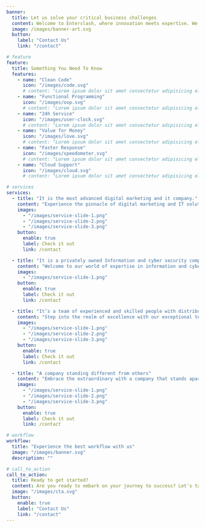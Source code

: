 ```yaml
---
banner:
  title: Let us solve your critical business challenges
  content: Welcome to Enterslash, where innovation meets expertise. We are a leading software agency dedicated to delivering exceptional solutions that drive your business forward. Unlock your full potential and achieve success with our tailored software services.
  image: /images/banner-art.svg
  button:
    label: "Contact Us"
    link: "/contact"

# feature
feature:
  title: Something You Need To Know
  features:
    - name: "Clean Code"
      icon: "/images/code.svg"
      # content: "Lorem ipsum dolor sit amet consectetur adipisicing elit quam nihil"
    - name: "Functional Programming"
      icon: "/images/oop.svg"
      # content: "Lorem ipsum dolor sit amet consectetur adipisicing elit quam nihil"
    - name: "24h Service"
      icon: "/images/user-clock.svg"
      # content: "Lorem ipsum dolor sit amet consectetur adipisicing elit quam nihil"
    - name: "Value for Money"
      icon: "/images/love.svg"
      # content: "Lorem ipsum dolor sit amet consectetur adipisicing elit quam nihil"
    - name: "Faster Response"
      icon: "/images/speedometer.svg"
      # content: "Lorem ipsum dolor sit amet consectetur adipisicing elit quam nihil"
    - name: "Cloud Support"
      icon: "/images/cloud.svg"
      # content: "Lorem ipsum dolor sit amet consectetur adipisicing elit quam nihil"

# services
services:
  - title: "It is the most advanced digital marketing and it company."
    content: "Experience the pinnacle of digital marketing and IT solutions with our industry-leading agency. Harnessing the latest advancements and cutting-edge technologies, we redefine the landscape, providing you with the most advanced and comprehensive services to propel your business to new heights."
    images:
      - "/images/service-slide-1.png"
      - "/images/service-slide-2.png"
      - "/images/service-slide-3.png"
    button:
      enable: true
      label: Check it out
      link: /contact

  - title: "It is a privately owned Information and cyber security company"
    content: "Welcome to our world of expertise in information and cyber security. As a privately owned company, we are dedicated to safeguarding your digital assets and protecting your organization from evolving threats."
    images:
      - "/images/service-slide-1.png"
    button:
      enable: true
      label: Check it out
      link: /contact

  - title: "It’s a team of experienced and skilled people with distributions"
    content: "Step into the realm of excellence with our exceptional team of experienced and skilled professionals. We bring together a diverse group of talented individuals with specialized expertise and a shared passion for delivering outstanding results."
    images:
      - "/images/service-slide-1.png"
      - "/images/service-slide-2.png"
      - "/images/service-slide-3.png"
    button:
      enable: true
      label: Check it out
      link: /contact

  - title: "A company standing different from others"
    content: "Embrace the extraordinary with a company that stands apart from the rest. We pride ourselves on our unique approach, innovative solutions, and unwavering commitment to excellence. With a focus on pushing boundaries and challenging the status quo, we redefine what it means to deliver exceptional services."
    images:
      - "/images/service-slide-1.png"
      - "/images/service-slide-2.png"
      - "/images/service-slide-3.png"
    button:
      enable: true
      label: Check it out
      link: /contact

# workflow
workflow:
  title: "Experience the best workflow with us"
  image: "/images/banner.svg"
  description: ""

# call_to_action
call_to_action:
  title: Ready to get started?
  content: Are you ready to embark on your journey to success? Let's take the first step together and bring your vision to life.
  image: "/images/cta.svg"
  button:
    enable: true
    label: "Contact Us"
    link: "/contact"
---
```

